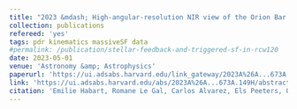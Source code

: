 ```yaml
---
title: "2023 &mdash; High-angular-resolution NIR view of the Orion Bar revealed by Keck/NIRC2"
collection: publications
refereed: 'yes'
tags: pdr kinematics massiveSF data
#permalink: /publication/stellar-feedback-and-triggered-sf-in-rcw120
date: 2023-05-01
venue: 'Astronomy &amp; Astrophysics'
paperurl: 'https://ui.adsabs.harvard.edu/link_gateway/2023A%26A...673A.149H/PUB_PDF'
link: 'https://ui.adsabs.harvard.edu/abs/2023A%26A...673A.149H/abstract'
citation: 'Emilie Habart, Romane Le Gal, Carlos Alvarez, Els Peeters, Olivier Berné, Mark G. Wolfire, Javier R. Goicoechea, Thiébaut Schirmer, Emeric Bron, Markus Röllig, 2023, Astronomy & Astrophysics, Volume 673, id.A149, 15 pp.'
---
```

